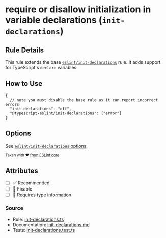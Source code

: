 # require or disallow initialization in variable declarations (`init-declarations`)

## Rule Details

This rule extends the base [`eslint/init-declarations`](https://eslint.org/docs/rules/init-declarations) rule.
It adds support for TypeScript's `declare` variables.

## How to Use

```jsonc
{
  // note you must disable the base rule as it can report incorrect errors
  "init-declarations": "off",
  "@typescript-eslint/init-declarations": ["error"]
}
```

## Options

See [`eslint/init-declarations` options](https://eslint.org/docs/rules/init-declarations#options).

<sup>

Taken with ❤️ [from ESLint core](https://github.com/eslint/eslint/blob/main/docs/rules/init-declarations.md)

</sup>

## Attributes

- [ ] ✅ Recommended
- [ ] 🔧 Fixable
- [ ] 💭 Requires type information

### Source

- Rule: [init-declarations.ts](https://github.com/typescript-eslint/typescript-eslint/blob/main/packages/eslint-plugin/src/rules/init-declarations.ts)
- Documentation: [init-declarations.md](https://github.com/typescript-eslint/typescript-eslint/blob/main/packages/eslint-plugin/docs/rules/init-declarations.md)
- Tests: [init-declarations.test.ts](https://github.com/typescript-eslint/typescript-eslint/blob/main/packages/eslint-plugin/tests/rules/init-declarations.test.ts)
